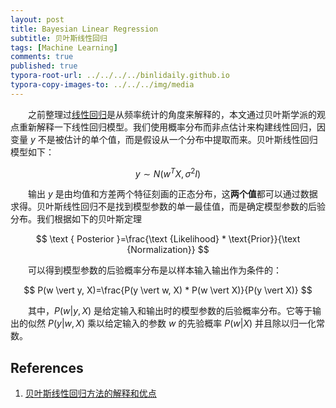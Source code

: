 ```yaml
---
layout: post
title: Bayesian Linear Regression
subtitle: 贝叶斯线性回归
tags: [Machine Learning]
comments: true
published: true
typora-root-url: ../../../../binlidaily.github.io
typora-copy-images-to: ../../../img/media
---
```


　　之前整理过[线性回归](https://binlidaily.github.io/2018-06-03-linear-regression/)是从频率统计的角度来解释的，本文通过贝叶斯学派的观点重新解释一下线性回归模型。我们使用概率分布而非点估计来构建线性回归，因变量 $y$ 不是被估计的单个值，而是假设从一个分布中提取而来。贝叶斯线性回归模型如下：

$$
y \sim N\left(w^{T} X, \sigma^{2} I\right)
$$

　　输出 $y$ 是由均值和方差两个特征刻画的正态分布，这**两个值**都可以通过数据求得。贝叶斯线性回归不是找到模型参数的单一最佳值，而是确定模型参数的后验分布。我们根据如下的贝叶斯定理

$$
\text { Posterior }=\frac{\text {Likelihood} * \text{Prior}}{\text {Normalization}}
$$

　　可以得到模型参数的后验概率分布是以样本输入输出作为条件的：

$$
P(w \vert  y, X)=\frac{P(y \vert  w, X) * P(w \vert  X)}{P(y \vert  X)}
$$

　　其中，$P(w\vert y, X)$ 是给定输入和输出时的模型参数的后验概率分布。它等于输出的似然 $P(y\vert w, X)$ 乘以给定输入的参数 $w$ 的先验概率 $P(w\vert X)$ 并且除以归一化常数。


## References
1. [贝叶斯线性回归方法的解释和优点](https://www.jiqizhixin.com/articles/2018-04-25-3)